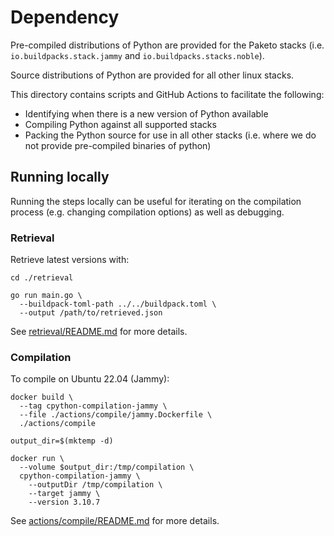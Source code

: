 # Dependency

Pre-compiled distributions of Python are provided for the Paketo stacks (i.e.
`io.buildpacks.stack.jammy` and `io.buildpacks.stacks.noble`).

Source distributions of Python are provided for all other linux stacks.

This directory contains scripts and GitHub Actions to facilitate the following:
* Identifying when there is a new version of Python available
* Compiling Python against all supported stacks
* Packing the Python source for use in all other stacks (i.e. where we do not
provide pre-compiled binaries of python)

## Running locally

Running the steps locally can be useful for iterating on the compilation process
(e.g. changing compilation options) as well as debugging.

### Retrieval

Retrieve latest versions with:

```
cd ./retrieval

go run main.go \
  --buildpack-toml-path ../../buildpack.toml \
  --output /path/to/retrieved.json
```

See [retrieval/README.md](retrieval/README.md) for more details.

### Compilation

To compile on Ubuntu 22.04 (Jammy):

```
docker build \
  --tag cpython-compilation-jammy \
  --file ./actions/compile/jammy.Dockerfile \
  ./actions/compile

output_dir=$(mktemp -d)

docker run \
  --volume $output_dir:/tmp/compilation \
  cpython-compilation-jammy \
    --outputDir /tmp/compilation \
    --target jammy \
    --version 3.10.7
```

See [actions/compile/README.md](actions/compile/README.md) for more details.
